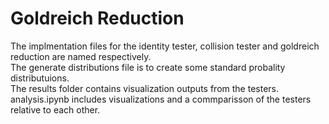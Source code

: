 # Goldreich Reduction

The implmentation files for the identity tester, collision tester and goldreich reduction are named respectively.  
The generate distributions file is to create some standard probality distributuions.  
The results folder contains visualization outputs from the testers.  
analysis.ipynb includes visualizations and a commparisson of the testers relative to each other.  
